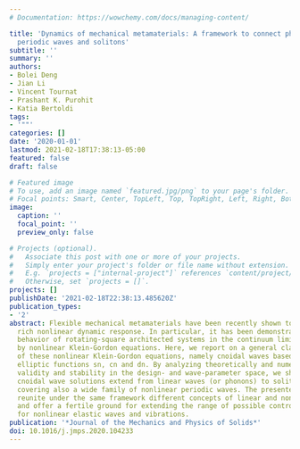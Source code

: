 ```yaml
---
# Documentation: https://wowchemy.com/docs/managing-content/

title: 'Dynamics of mechanical metamaterials: A framework to connect phonons, nonlinear
  periodic waves and solitons'
subtitle: ''
summary: ''
authors:
- Bolei Deng
- Jian Li
- Vincent Tournat
- Prashant K. Purohit
- Katia Bertoldi
tags:
- '""'
categories: []
date: '2020-01-01'
lastmod: 2021-02-18T17:38:13-05:00
featured: false
draft: false

# Featured image
# To use, add an image named `featured.jpg/png` to your page's folder.
# Focal points: Smart, Center, TopLeft, Top, TopRight, Left, Right, BottomLeft, Bottom, BottomRight.
image:
  caption: ''
  focal_point: ''
  preview_only: false

# Projects (optional).
#   Associate this post with one or more of your projects.
#   Simply enter your project's folder or file name without extension.
#   E.g. `projects = ["internal-project"]` references `content/project/deep-learning/index.md`.
#   Otherwise, set `projects = []`.
projects: []
publishDate: '2021-02-18T22:38:13.485620Z'
publication_types:
- '2'
abstract: Flexible mechanical metamaterials have been recently shown to support a
  rich nonlinear dynamic response. In particular, it has been demonstrated that the
  behavior of rotating-square architected systems in the continuum limit can be described
  by nonlinear Klein-Gordon equations. Here, we report on a general class of solutions
  of these nonlinear Klein-Gordon equations, namely cnoidal waves based on the Jacobi
  elliptic functions sn, cn and dn. By analyzing theoretically and numerically their
  validity and stability in the design- and wave-parameter space, we show that these
  cnoidal wave solutions extend from linear waves (or phonons) to solitons, while
  covering also a wide family of nonlinear periodic waves. The presented results thus
  reunite under the same framework different concepts of linear and non-linear waves
  and offer a fertile ground for extending the range of possible control strategies
  for nonlinear elastic waves and vibrations.
publication: '*Journal of the Mechanics and Physics of Solids*'
doi: 10.1016/j.jmps.2020.104233
---
```

